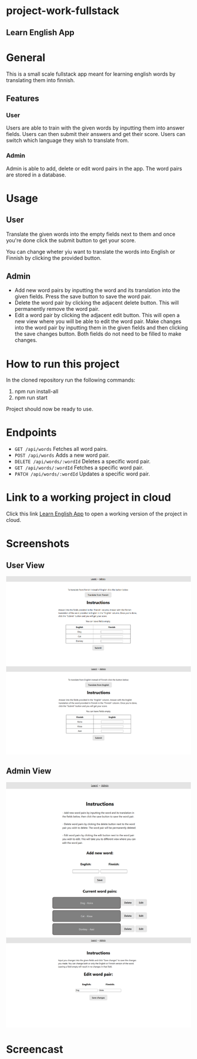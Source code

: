 # project-work-fullstack
## Learn English App

# General
This is a small scale fullstack app meant for learning english words by translating them into finnish.

## Features
### User
Users are able to train with the given words by inputting them into answer fields. Users can then submit their answers and get their score.
Users can switch which language they wish to translate from.

### Admin
Admin is able to add, delete or edit word pairs in the app. The word pairs are stored in a database.

# Usage
## User
Translate the given words into the empty fields next to them and once you're done click the submit button to get your score.

You can change wheter yiu want to translate the words into English or Finnish by clicking the provided button.

## Admin
- Add new word pairs by inputting the word and its translation into the given fields. Press the save button to save the word pair.
- Delete the word pair by clicking the adjacent delete button. This will permanently remove the word pair.
- Edit a word pair by clicking the adjacent edit button. This will open a new view where you will be able to edit the word pair. Make changes into the word pair by inputting them in the given fields and then clicking the save changes button. Both fields do not need to be filled to make changes.

# How to run this project
In the cloned repository run the following commands:

1. npm run install-all
2. npm run start

Project should now be ready to use.

# Endpoints

- `GET /api/words` Fetches all word pairs.
- `POST /api/words` Adds a new word pair.
- `DELETE /api/words/:wordId` Deletes a specific word pair.
- `GET /api/words/:wordId` Fetches a specific word pair.
- `PATCH /api/words/:wordId` Updates a specific word pair.

# Link to a working project in cloud
Click this link [Learn English App](https://backend-dev-deployment.onrender.com) to open a working version of the project in cloud.
# Screenshots
## User View
![Initial User View](screenshots/initial-user-view.PNG)
![Alternative User View](screenshots/alt-user-view.PNG)

## Admin View
![Admin View](screenshots/admin-view.png)
![Edit View](screenshots/edit-view.PNG)

# Screencast